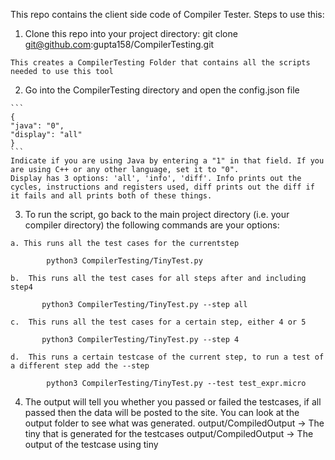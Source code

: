 This repo contains the client side code of Compiler Tester. Steps to use this:
  1. Clone this repo into your project directory:
      git clone git@github.com:gupta158/CompilerTesting.git

    This creates a CompilerTesting Folder that contains all the scripts needed to use this tool

  2. Go into the CompilerTesting directory and open the config.json file

    ```
    { 
    "java": "0", 
    "display": "all"
    }
    ```
    Indicate if you are using Java by entering a "1" in that field. If you are using C++ or any other language, set it to "0".
    Display has 3 options: 'all', 'info', 'diff'. Info prints out the cycles, instructions and registers used, diff prints out the diff if it fails and all prints both of these things. 

  3. To run the script, go back to the main project directory (i.e. your compiler directory) the following commands are your options:
    
    a. This runs all the test cases for the currentstep

            python3 CompilerTesting/TinyTest.py
          
    b.  This runs all the test cases for all steps after and including step4
    
           python3 CompilerTesting/TinyTest.py --step all
           
    c.  This runs all the test cases for a certain step, either 4 or 5
  
           python3 CompilerTesting/TinyTest.py --step 4  
           
    d.  This runs a certain testcase of the current step, to run a test of a different step add the --step
    
            python3 CompilerTesting/TinyTest.py --test test_expr.micro
    
          

  4. The output will tell you whether you passed or failed the testcases, if all passed then the data will be posted to the site. You can look at the output folder to see what was generated.
      output/CompiledOutput -> The tiny that is generated for the testcases
      output/CompiledOutput -> The output of the testcase using tiny

